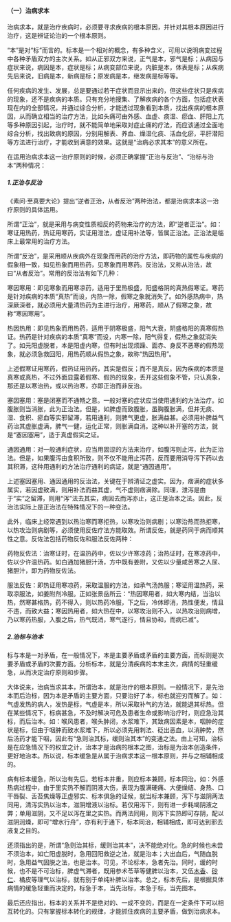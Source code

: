 #### （一）治病求本

治病求本，就是治疗疾病时，必须要寻求疾病的根本原因，并针对其根本原因进行治疗，这是辨证论治的一个根本原则。

“本”是对“标”而言的。标本是一个相对的概念，有多种含义，可用以说明病变过程中各种矛盾双方的主次关系。如从正邪双方来说，正气是本，邪气是标；从病因与症状来说，病因是本，症状是标；从病变部位来说，内脏是本，体表是标；从疾病先后来说，旧病是本，新病是标；原发病是本，继发病是标等等。

任何疾病的发生、发展，总是要通过若干症状而显示出来的，但这些症状只是疾病的现象，还不是疾病的本质。只有充分地搜集、了解疾病的各个方面，包括症状表现在内的全部情况，并通过综合分析，才能透过现象看到本质，找出疾病的根本原因，从而确立相当的治疗方法，比如头痛可由外感、血虚、痰湿、瘀血、肝阳上亢等多种原因引起，治疗时，就不能简单地采取对症止痛的疗法，而应该通过全面地综合分析，找出致病的原因，分别用解表、养血、燥湿化痰、活血化瘀，平肝潜阳等方法进行治疗，才能收到满意的效果。这就是“治病必求其本”的意义所在。

在运用治病求本这一治疗原则的时候，必须正确掌握“正治与反治”、“治标与治本”两种情况：

##### 1.正治与反治

《素问·至真要大论》提出“逆者正治，从者反治”两种治法，都是治病求本这一治疗原则的具体运用。

所谓“正治”，就是采用与病变性质相反的药物来治疗的方法，即“逆者正治”。如：寒证用热药，热证用寒药，实证用泄法，虚证用补法等，皆属正治法。正治法是临床上最常用的治疗方法。

所谓“反治”，是采用顺从疾病外在现象而用药的治疗方法，即药物的属性与疾病的假象相一致，如见热象而用热药，见寒象而用寒药。反治法，又称从治法，故曰“从者反治”。常用的反治法有如下几种：

寒因寒用：即见寒象而用寒凉药，适用于里热极盛，阳盛格阴的真热假寒证。寒药是针对疾病的本质“真热”而设，内热一除，假寒之象就消失了。如外感热病中，热深厥深者，就必须用大量清热药为主进行治疗，用寒药，顺从了假寒之象，故称“寒因寒用”。

热因热用：即见热象而用热药，适用于阴寒极盛，阳气大衰，阴盛格阳的真寒假热证。热药是针对疾病的本质“真寒”而设，内寒一除，阳气得复，假热之象就消失了。如元阳虚脱者，本是阳虚内寒，但有时出现烦躁、面赤、身反不恶寒的假热现象，就必须急救回阳，用热药顺从假热之象，故称“热因热用”。

上述假寒证用寒药，假热证用热药，其实是假反；而不是真反。因为疾病的本质是真寒或真热，不过外面显露着假寒、假热的现象，丢开这些假象不管，只认真象，那还是以寒治热，或以热治寒，亦即正治而非反治。

塞因塞用：塞是闭塞而不通畅之意。一般对塞的症状应当使用通利的方法治疗。如腹胀则当消胀，此为正治法。但是，如脾虚而致腹胀，虽胸腹胀满，但并无痰、湿、食积、瘀血等实邪留滞，若用通利，则脾气更虚，胀满益甚。必须用补脾益气药治其虚胀虚满，脾气一健，运化正常，则胀满自消。这种以补开塞的方法，就是“塞因塞用”，适于真虚假实之证。

通因通用：对一般通利症状，应当用固涩的方法来治疗，如腹泻则止泻，此为正治法。但是，如果腹泻由食积所致，则不仅不能用止泻药，反而要用消导泻下药以去其积滞，这种用通利的方法治疗通利的病证，就是“通因通用”。

上述塞因塞用、通因通用的反治法，关键在于辨清证之虚实。因为，痞满的症状多属实，若因虚致满，则用补法而益其虚，气不虚则痞满除。同理，泄泻是由于“实”之留滞，则用“泻”法去其实，病因去而泻亦止，这正是治本之法。因此，反治法实际上是正治法在特殊情况下的一种变法。

此外，临床上经常遇到以热治寒而寒拒热，以寒攻治则病剧；以寒治热而热拒寒，以热攻治则病剧等，必须使用反佐疗法方能取效。所谓反佐，就是药同于病而顺其性之意。反佐法包括药物反佐和服法反佐两种：

药物反佐法：治寒证时，在温热药中，佐以少许寒凉药；治热证时，在寒凉药中，佐以少许温热药。如白通加猪胆汁汤，方中既有姜附，又佐以少量咸苦寒之人尿、猪胆汁，即为药物反佐法。

服法反佐：即热证用寒凉药，采取温服的方法，如承气汤热服；寒证用温热药，采取凉服法，如姜附剂冷服。正如张景岳所云：“热因寒用者，如大寒内结，当治以热，然寒甚格热，药不得入，则以热药冷服，下之后，冷体即消，热性便发，情且不违，而致大益；寒因热用者，如大热在中，以寒攻治则不入，以热攻治则病增，乃以寒药热服，入腹之后，热气既消，寒气遂行，情且协和，而病已减”。

##### 2.治标与治本

标与本是一对矛盾，在一般情况下，本是主要矛盾或矛盾的主要方面，而标则是次要矛盾或矛盾的次要方面。分析标本，就是分清疾病的本末主次，病情的轻重缓急，从而决定治疗原则和步骤。

大体说来，治病当求其本，所谓治本，就是治疗的根本原则。一般情况下，是先治本而后治标，因为本是矛盾的主要方面，只要治好了本，标也就迎刃而解了。如：气虚发热的病人，发热是标，气虚是本，所以采取补气的方法，就能退其标热。但在某些情况下，标病甚急，不及时解决可危及患者生命或影响治疗时，则应急治其标，而后治本。如：喉风患者，喉头肿闭，水浆难下，其致病因素是本，咽肿的症状是标，但由于咽肿而致水浆难下，所以必须先用刺法、砭出恶血，以消肿势，然后汤药才能下咽，因此有“急则治其标，缓则治其本”的变通之法。由上可知，治标是在应急情况下的权宜之计，治本才是治病的根本之图，治标是为治本创造条件，更好地治本。所以说，标本缓急是从属于治病求本这一根本原则，并与之相辅相成的。

病有标本缓急，所以治有先后。若标本并重，则应标本兼顾，标本同治。如：外感热病过程中，由于里实热不解而阴液大伤，表现为腹满硬痛、大便燥结、身热、口干唇裂、舌苔焦燥等正虚邪实、标本俱急的证候，就当标本兼顾，泻下与滋阴两法同用，清泻实热以治本，滋阴增液以治标。若仅用泻下，则有进一步耗竭阴液之弊；单用滋阴，又不足以泻在里之实热。而两法同用，则泻下实热即可存阴，配以滋阴润燥，即可“增水行舟”，亦有利于通下，标本同治，相辅相成，即可达到邪去液复之目的。

还须指出的是，所谓“急则治其标，缓则治其本”，决不能绝对化。急的时候也未尝不须治本，如亡阳虚脱时，急用回阳救逆之法，就是治本；大出血后，气随血脱时，急用益气固脱之法，也是治本。可见，不论标本，急者先治。同时，缓的时候，也不是不可治标，脾虚气滞者，既用参术苓草等健脾以治本，又伍[木香](https://www.gmzyjc.com/read/bc/bc11-0.0.5.0.0.md)、[砂仁](https://www.gmzyjc.com/read/bc/bc04-0.0.4.0.0.md)、橘皮等理气以治标，就有别于单纯补脾以治本。总之，标本先后，是根据具体病情的缓急轻重而决定的，标急于本，当先治标，本急于标，当先图本。

最后还应指出，标本的关系并不是绝对的、一成不变的，而是在一定条件下可以相互转化的。只有掌握标本转化的规律，才能抓住疾病的主要矛盾，做到治病求本。
